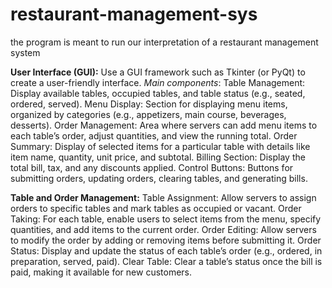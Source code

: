 # restaurant-management-sys

the program is meant to run our interpretation of a restaurant management system

**User Interface (GUI):**
Use a GUI framework such as Tkinter (or PyQt) to create a user-friendly interface.
_Main components_:
  Table Management: 
    Display available tables, occupied tables, and table status (e.g., seated, ordered, served).
  Menu Display: 
    Section for displaying menu items, organized by categories (e.g., appetizers, main course, beverages, desserts).
  Order Management: 
    Area where servers can add menu items to each table’s order, adjust quantities, and view the running total.
  Order Summary: 
    Display of selected items for a particular table with details like item name, quantity, unit price, and subtotal.
  Billing Section: 
    Display the total bill, tax, and any discounts applied.
  Control Buttons: 
    Buttons for submitting orders, updating orders, clearing tables, and generating bills.

**Table and Order Management:**
Table Assignment: 
  Allow servers to assign orders to specific tables and mark tables as occupied or vacant.
Order Taking: 
  For each table, enable users to select items from the menu, specify quantities, and add items to the current order.
Order Editing: 
  Allow servers to modify the order by adding or removing items before submitting it.
Order Status:
  Display and update the status of each table’s order (e.g., ordered, in preparation, served, paid).
Clear Table:
  Clear a table’s status once the bill is paid, making it available for new customers.
